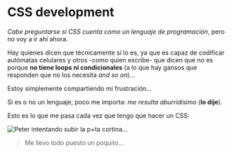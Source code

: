 # CSS development

_Cabe preguntarse si CSS cuenta como un lenguaje de programación_, pero no voy a
 ir ahí ahora. 
 
Hay quienes dicen que técnicamente sí lo es, ya que es capaz de
 codificar autómatas celulares y otros -como quien escribe- que dicen que no es
 porque __no tiene loops ni condicionales__ (a lo que hay gansos que responden
 que no los necesita _and so on_)...

Estoy simplemente compartiendo mi frustración...

Si es o no un lenguaje, poco me importa: _me resulta aburridísimo_ (__lo dije__).

Esto es lo que me pasa cada vez que tengo que hacer un CSS:

![Peter intentando subir la p+ta cortina...](/data/peter.gif)

> Me llevo todo puesto un poquito...

